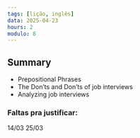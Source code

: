 ```yaml
---
tags: [lição, inglês]
data: 2025-04-23
hours: 2
modulo: 8
---
```


## Summary
- Prepositional Phrases
- The Don’ts and Don’ts of job interviews
- Analyzing job interviews

### Faltas pra justificar:

14/03
25/03

